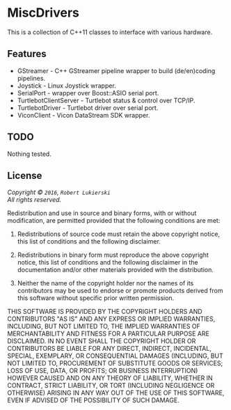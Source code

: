MiscDrivers
=============

This is a collection of C++11 classes to interface with various hardware.


## Features
* GStreamer - C++ GStreamer pipeline wrapper to build (de/en)coding pipelines.
* Joystick - Linux Joystick wrapper.
* SerialPort - wrapper over Boost::ASIO serial port.
* TurtlebotClientServer - Turtlebot status & control over TCP/IP.
* TurtlebotDriver - Turtlebot driver over serial port.
* ViconClient - Vicon DataStream SDK wrapper.

## TODO
Nothing tested.

## License

_Copyright © `2016`, `Robert Lukierski`_  
_All rights reserved._

Redistribution and use in source and binary forms, with or without
modification, are permitted provided that the following conditions are met:

1. Redistributions of source code must retain the above copyright notice, this
   list of conditions and the following disclaimer.

2. Redistributions in binary form must reproduce the above copyright notice,
   this list of conditions and the following disclaimer in the documentation
   and/or other materials provided with the distribution.

3. Neither the name of the copyright holder nor the names of its
   contributors may be used to endorse or promote products derived from
   this software without specific prior written permission.

THIS SOFTWARE IS PROVIDED BY THE COPYRIGHT HOLDERS AND CONTRIBUTORS "AS IS"
AND ANY EXPRESS OR IMPLIED WARRANTIES, INCLUDING, BUT NOT LIMITED TO, THE
IMPLIED WARRANTIES OF MERCHANTABILITY AND FITNESS FOR A PARTICULAR PURPOSE ARE
DISCLAIMED. IN NO EVENT SHALL THE COPYRIGHT HOLDER OR CONTRIBUTORS BE LIABLE
FOR ANY DIRECT, INDIRECT, INCIDENTAL, SPECIAL, EXEMPLARY, OR CONSEQUENTIAL
DAMAGES (INCLUDING, BUT NOT LIMITED TO, PROCUREMENT OF SUBSTITUTE GOODS OR
SERVICES; LOSS OF USE, DATA, OR PROFITS; OR BUSINESS INTERRUPTION) HOWEVER
CAUSED AND ON ANY THEORY OF LIABILITY, WHETHER IN CONTRACT, STRICT LIABILITY,
OR TORT (INCLUDING NEGLIGENCE OR OTHERWISE) ARISING IN ANY WAY OUT OF THE USE
OF THIS SOFTWARE, EVEN IF ADVISED OF THE POSSIBILITY OF SUCH DAMAGE.
